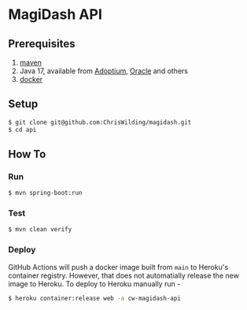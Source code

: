 # MagiDash API

## Prerequisites

1. [maven](https://maven.apache.org/install.html)
1. Java 17, available from [Adoptium](https://adoptium.net), [Oracle](https://jdk.java.net/17/) and others
1. [docker](https://docs.docker.com/get-docker/)

## Setup

```sh
$ git clone git@github.com:ChrisWilding/magidash.git
$ cd api
```

## How To

### Run

```sh
$ mvn spring-boot:run
```

### Test

```sh
$ mvn clean verify
```

### Deploy

GitHub Actions will push a docker image built from `main` to Heroku's container registry. However, that does not automatially release the new image to Heroku. To deploy to Heroku manually run -

```sh
$ heroku container:release web -a cw-magidash-api
```
